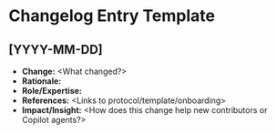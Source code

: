 # Changelog Entry Template

## [YYYY-MM-DD] <Change Summary>

- **Change:** <What changed?>
- **Rationale:** <Why this change matters>
- **Role/Expertise:** <Role responsible>
- **References:** <Links to protocol/template/onboarding>
- **Impact/Insight:** <How does this change help new contributors or Copilot agents?>